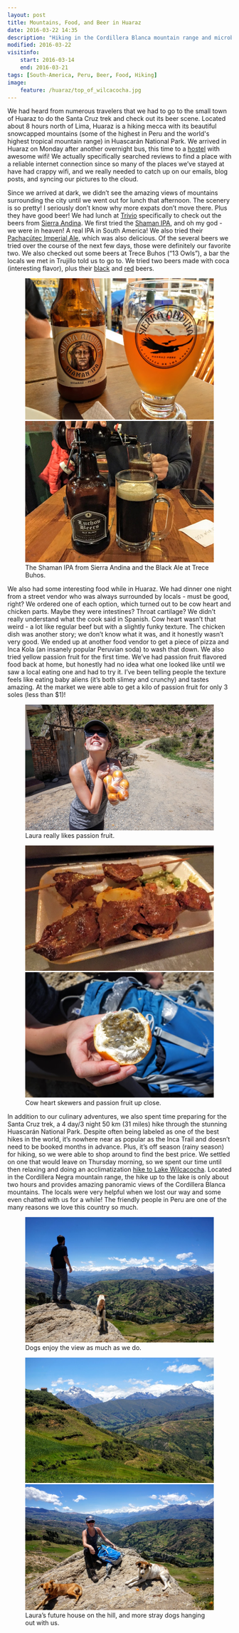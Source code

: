 ```yaml
---
layout: post
title: Mountains, Food, and Beer in Huaraz
date: 2016-03-22 14:35
description: "Hiking in the Cordillera Blanca mountain range and microbreweries drew us to Huaraz."
modified: 2016-03-22
visitinfo:
    start: 2016-03-14
    end: 2016-03-21
tags: [South-America, Peru, Beer, Food, Hiking]
image:
    feature: /huaraz/top_of_wilcacocha.jpg
---
```


We had heard from numerous travelers that we had to go to the small town of Huaraz to do the Santa Cruz trek and check out its beer scene. Located about 8 hours north of Lima, Huaraz is a hiking mecca with its beautiful snowcapped mountains (some of the highest in Peru and the world's highest tropical mountain range) in Huascarán National Park. We arrived in Huaraz on Monday after another overnight bus, this time to a [hostel](http://www.galaxiahotel.com/ingles/) with awesome wifi! We actually specifically searched reviews to find a place with a reliable internet connection since so many of the places we’ve stayed at have had crappy wifi, and we really needed to catch up on our emails, blog posts, and syncing our pictures to the cloud. 

Since we arrived at dark, we didn’t see the amazing views of mountains surrounding the city until we went out for lunch that afternoon. The scenery is so pretty! I seriously don’t know why more expats don’t move there. Plus they have good beer! We had lunch at [Trivio](https://www.facebook.com/TrivioRestoBarSierraAndina) specifically to check out the beers from [Sierra Andina](https://www.facebook.com/Sierra-Andina-Brewing-Company-152037114856790/). We first tried the [Shaman IPA](https://untappd.com/user/veswill3/checkin/287930096), and oh my god - we were in heaven! A real IPA in South America! We also tried their [Pachacútec Imperial Ale](https://untappd.com/user/veswill3/checkin/287931957), which was also delicious. Of the several beers we tried over the course of the next few days, those were definitely our favorite two. We also checked out some beers at Trece Buhos (“13 Owls”), a bar the locals we met in Trujillo told us to go to. We tried two beers made with coca (interesting flavor), plus their [black](https://untappd.com/user/veswill3/checkin/288056127) and [red](https://untappd.com/user/veswill3/checkin/288068184) beers.
<figure class="half">
    <a href="/images/huaraz/shaman_IPA.jpg"><img src="/images/huaraz/shaman_IPA.jpg" alt=""></a>
    <a href="/images/huaraz/black_ale_at_trece_buhos.jpg"><img src="/images/huaraz/black_ale_at_trece_buhos.jpg" alt=""></a>
    <figcaption>The Shaman IPA from Sierra Andina and the Black Ale at Trece Buhos.</figcaption>
</figure>

We also had some interesting food while in Huaraz. We had dinner one night from a street vendor who was always surrounded by locals - must be good, right? We ordered one of each option, which turned out to be cow heart and chicken parts. Maybe they were intestines? Throat cartilage? We didn’t really understand what the cook said in Spanish. Cow heart wasn’t that weird - a lot like regular beef but with a slightly funky texture. The chicken dish was another story; we don’t know what it was, and it honestly wasn’t very good. We ended up at another food vendor to get a piece of pizza and Inca Kola (an insanely popular Peruvian soda) to wash that down. We also tried yellow passion fruit for the first time. We’ve had passion fruit flavored food back at home, but honestly had no idea what one looked like until we saw a local eating one and had to try it. I’ve been telling people the texture feels like eating baby aliens (it’s both slimey and crunchy) and tastes amazing. At the market we were able to get a kilo of passion fruit for only 3 soles (less than $1)! 
<figure>
    <a href="/images/huaraz/passion_fruit.jpg"><img src="/images/huaraz/passion_fruit.jpg" alt=""></a>
    <figcaption>Laura really likes passion fruit.</figcaption>
</figure>
<figure class="half">
    <a href="/images/huaraz/cow_heart.jpg"><img src="/images/huaraz/cow_heart.jpg" alt=""></a>
    <a href="/images/huaraz/passion_fruit_close_up.jpg"><img src="/images/huaraz/passion_fruit_close_up.jpg" alt=""></a>
    <figcaption>Cow heart skewers and passion fruit up close.</figcaption>
</figure>

In addition to our culinary adventures, we also spent time preparing for the Santa Cruz trek, a 4 day/3 night 50 km (31 miles) hike through the stunning Huascarán National Park. Despite often being labeled as one of the best hikes in the world, it’s nowhere near as popular as the Inca Trail and doesn’t need to be booked months in advance. Plus, it’s off season (rainy season) for hiking, so we were able to shop around to find the best price. We settled on one that would leave on Thursday morning, so we spent our time until then relaxing and doing an acclimatization [hike to Lake Wilcacocha](http://www.wikiloc.com/wikiloc/view.do?id=10567952). Located in the Cordillera Negra mountain range, the hike up to the lake is only about two hours and provides amazing panoramic views of the Cordillera Blanca mountains. The locals were very helpful when we lost our way and some even chatted with us for a while! The friendly people in Peru are one of the many reasons we love this country so much.
<figure>
    <a href="/images/huaraz/puppy_enjoys_view.jpg"><img src="/images/huaraz/puppy_enjoys_view.jpg" alt=""></a>
    <figcaption>Dogs enjoy the view as much as we do.</figcaption>
</figure>
<figure class="half">
    <a href="/images/huaraz/lauras_future_house.jpg"><img src="/images/huaraz/lauras_future_house.jpg" alt=""></a>
    <a href="/images/huaraz/laura_with_dogs.jpg"><img src="/images/huaraz/laura_with_dogs.jpg" alt=""></a>
    <figcaption>Laura’s future house on the hill, and more stray dogs hanging out with us.</figcaption>
</figure>
